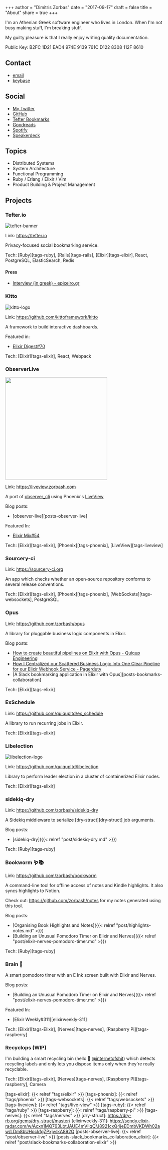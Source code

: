 +++
author = "Dimitris Zorbas"
date = "2017-09-17"
draft = false
title = "About"
share = true
+++

I'm an Athenian G<s>r</s>eek software engineer who lives in London.
When I'm not busy making stuff, I'm breaking stuff.

My guilty pleasure is that I really enjoy writing quality documentation.

Public Key: B2FC 1D21 EAD4 974E 9139 761C D122 8308 112F 8610

## Contact

* [email](mailto:dimitrisplusplus@gmail.com)
* [keybase](https://keybase.io/zorbash)

## Social

* [My Twitter](https://twitter.com/_zorbash)
* [GitHub](https://github.com/zorbash)
* [Tefter Bookmarks](https://tefter.io/zorbash)
* [Goodreads](https://www.goodreads.com/user/show/13437694-dimitrios)
* [Spotify](https://open.spotify.com/user/1199970281?si=7uPPJY3lQWmT8dAdyvzwSw)
* [Speakerdeck](https://speakerdeck.com/zorbash)

## Topics

* Distributed Systems
* System Architecture
* Functional Programming
* Ruby / Erlang / Elixir / Vim
* Product Building & Project Management

## Projects

### Tefter.io

![tefter-banner](/images/about/tefter_banner1.jpg)

Link: https://tefter.io

Privacy-focused social bookmarking service.

Tech: [Ruby][tags-ruby], [Rails][tags-rails], [Elixir][tags-elixir], React, PostgreSQL, ElasticSearch, Redis

#### Press

* [Interview (in greek) - epixeiro.gr](http://www.epixeiro.gr/article/130218)

### Kitto

![kitto-logo](/images/about/kitto.png)

Link: https://github.com/kittoframework/kitto

A framework to build interactive dashboards.

Featured in:

* [Elixir Digest#70](https://elixirdigest.net/digests/70)

Tech: [Elixir][tags-elixir], React, Webpack

### ObserverLive

<img class="observer_live" src="/images/about/observer_live.png"/>

Link: https://liveview.zorbash.com

A port of [observer_cli](https://github.com/zhongwencool/observer_cli)
using Phoenix's [LiveView](https://github.com/phoenixframework/phoenix_live_view)

Blog posts:

* [observer-live][posts-observer-live]

Featured In:

* [Elixir Mix#54](https://elixirmix.com/54)

Tech: [Elixir][tags-elixir], [Phoenix][tags-phoenix], [LiveView][tags-liveview]

### Sourcery-ci

Link: https://sourcery-ci.org

An app which checks whether an open-source repository conforms to
several release conventions.

Tech: [Elixir][tags-elixir], [Phoenix][tags-phoenix], [WebSockets][tags-websockets], PostgreSQL

### Opus

Link: https://github.com/zorbash/opus

A library for pluggable business logic components in Elixir.

Blog posts:

* [How to create beautiful pipelines on Elixir with Opus - Quiqup Engineering](https://medium.com/quiqup-engineering/how-to-create-beautiful-pipelines-on-elixir-with-opus-f0b688de8994)
* [How I Centralized our Scattered Business Logic Into One Clear Pipeline for our Elixir Webhook Service - Pagerduty](https://www.pagerduty.com/eng/elixir-webhook-service/)
* [A Slack bookmarking application in Elixir with Opus][posts-bookmarks-collaboration]

Tech: [Elixir][tags-elixir]

### ExSchedule

Link: https://github.com/quiqupltd/ex_schedule

A library to run recurring jobs in Elixir.

Tech: [Elixir][tags-elixir]

### Libelection

![libelection-logo](/images/about/libelection.png)

Link: https://github.com/quiqupltd/libelection

Library to perform leader election in a cluster of containerized Elixir nodes.

Tech: [Elixir][tags-elixir]

### sidekiq-dry

Link: https://github.com/zorbash/sidekiq-dry

A Sidekiq middleware to serialize [dry-struct][dry-struct] job arguments.

Blog posts:

* [sidekiq-dry]({{< relref "post/sidekiq-dry.md" >}})

Tech: [Ruby][tags-ruby]

### Bookworm 🪱📚

Link: https://github.com/zorbash/bookworm

A command-line tool for offline access of notes and Kindle highlights.
It also syncs highlights to Notion.

Check out: https://github.com/zorbash/notes for my notes generated using this tool.

Blog posts:

* [Organising Book Highlights and Notes]({{< relref "post/highlights-notes.md" >}})
* [Building an Unusual Pomodoro Timer on Elixir and Nerves]({{< relref "post/elixir-nerves-pomodoro-timer.md" >}})

Tech: [Ruby][tags-ruby]

### Brain 🧠

A smart pomodoro timer with an E Ink screen built with Elixir and Nerves.

Blog posts:

* [Building an Unusual Pomodoro Timer on Elixir and Nerves]({{< relref "post/elixir-nerves-pomodoro-timer.md" >}})

Featured In:

* [Elixir Weekly#311][elixirweekly-311]

Tech: [Elixir][tags-Elixir], [Nerves][tags-nerves], [Raspberry Pi][tags-raspberry]

### Recyclops (WIP)

I'm building a smart recycling bin (hello 👋 [@internetofshit](https://twitter.com/internetofshit)) which detects recycling labels and
only lets you dispose items only when they're really recyclable.

Tech: [Elixir][tags-elixir], [Nerves][tags-nerves], [Raspberry PI][tags-raspberry], Camera

[tags-elixir]: {{< relref "tags/elixir" >}}
[tags-phoenix]: {{< relref "tags/phoenix" >}}
[tags-websockets]: {{< relref "tags/websockets" >}}
[tags-liveview]: {{< relref "tags/live-view" >}}
[tags-ruby]: {{< relref "tags/ruby" >}}
[tags-raspberry]: {{< relref "tags/raspberry-pi" >}}
[tags-nerves]: {{< relref "tags/nerves" >}}
[dry-struct]: https://dry-rb.org/gems/dry-struct/master/
[elixirweekly-311]: https://sendy.elixir-radar.com/w/Acxn1MQ763LbtJAUE4mVlIqQ/J8921cxQ4jeEDmbVKDWh02aw/LDm8bUHockfgZPxjvskA892Q
[posts-observer-live]: {{< relref "post/observer-live" >}}
[posts-slack_bookmarks_collaboration_elixir]: {{< relref "post/slack-bookmarks-collaboration-elixir" >}}

<style>
  img.observer_live {
    height: 325px;
  }
</style>
